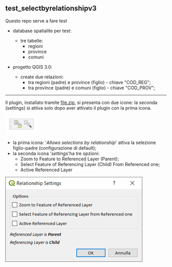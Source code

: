 ## test_selectbyrelationshipv3

Questo repo serve a fare test 

* database spatialite per test:
    * tre tabelle:
        * regioni
        * province
        * comuni

* progetto QGIS 3.0:
    * create due relazioni:
        * tra regioni (padre) e province (figlio) - chiave "COD_REG";
        * tra province (padre) e comuni (figlio) - chiave "COD_PROV";

---

Il plugin, installato tramite [file.zip](https://github.com/pyarchinit/selectbyrelationship_repo/releases/tag/v0.3.0), si presenta con due icone: la seconda (settings) si attiva solo dopo aver attivato il plugin con la prima icona.

<img src="/images/icone_p.png">

* la prima icona: '_Allows selections by relationship_' attiva la selezione figlio-padre (configurazione di default);
* la seconda icona '_settings_'ha tre opzioni:
    * Zoom to Feature to Referenced Layer (Parent);
    * Select Feature of Referencing Layer (Child) From Referenced one;
    * Active Referenced Layer

<img src="/images/icona_settings.png">